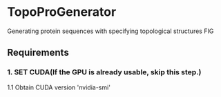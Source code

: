 # TopoProGenerator
Generating protein sequences with specifying topological structures 
FIG

## Requirements
### 1. SET CUDA(If the GPU is already usable, skip this step.)
1.1 Obtain CUDA version
'nvidia-smi'
